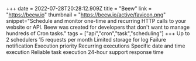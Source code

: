+++
date = 2022-07-28T20:28:12.909Z
title = "Beew"
link = "https://beew.io"
thumbnail = "https://beew.io/active/favicon.png"
snippet="Schedule and monitor one-time and recurring HTTP calls to your website or API. Beew was created for developers that don't want to manage hundreds of Cron tasks."
tags = ["api","cron","task","scheduling"]
+++
Up to 2 schedulers
15 requests per month
Limited storage for log
Failure notification
Execution priority
Recurring executions
Specific date and time execution
Reliable task execution
24-hour support response time

